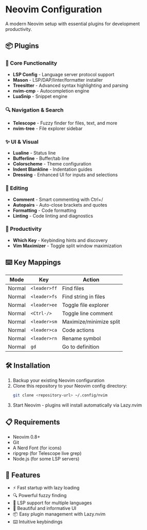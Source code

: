 # Neovim Configuration

A modern Neovim setup with essential plugins for development productivity.

## 📦 Plugins

### 🔧 Core Functionality
- **LSP Config** - Language server protocol support
- **Mason** - LSP/DAP/linter/formatter installer
- **Treesitter** - Advanced syntax highlighting and parsing
- **nvim-cmp** - Autocompletion engine
- **LuaSnip** - Snippet engine

### 🔍 Navigation & Search
- **Telescope** - Fuzzy finder for files, text, and more
- **nvim-tree** - File explorer sidebar

### ✨ UI & Visual
- **Lualine** - Status line
- **Bufferline** - Buffer/tab line
- **Colorscheme** - Theme configuration
- **Indent Blankline** - Indentation guides
- **Dressing** - Enhanced UI for inputs and selections

### 📝 Editing
- **Comment** - Smart commenting with Ctrl+/
- **Autopairs** - Auto-close brackets and quotes
- **Formatting** - Code formatting
- **Linting** - Code linting and diagnostics

### 🚀 Productivity
- **Which Key** - Keybinding hints and discovery
- **Vim Maximizer** - Toggle split window maximization

## ⌨️ Key Mappings

| Mode | Key | Action |
|------|-----|--------|
| Normal | `<leader>ff` | Find files |
| Normal | `<leader>fs` | Find string in files |
| Normal | `<leader>ee` | Toggle file explorer |
| Normal | `<Ctrl-/>` | Toggle line comment |
| Normal | `<leader>sm` | Maximize/minimize split |
| Normal | `<leader>ca` | Code actions |
| Normal | `<leader>rn` | Rename symbol |
| Normal | `gd` | Go to definition |

## 🛠️ Installation

1. Backup your existing Neovim configuration
2. Clone this repository to your Neovim config directory:
   ```bash
   git clone <repository-url> ~/.config/nvim
   ```
3. Start Neovim - plugins will install automatically via Lazy.nvim

## 📋 Requirements

- Neovim 0.8+
- Git
- A Nerd Font (for icons)
- ripgrep (for Telescope live grep)
- Node.js (for some LSP servers)

## 🎨 Features

- ⚡ Fast startup with lazy loading
- 🔍 Powerful fuzzy finding
- 🎯 LSP support for multiple languages
- 🎨 Beautiful and informative UI
- 📦 Easy plugin management with Lazy.nvim
- ⌨️ Intuitive keybindings
